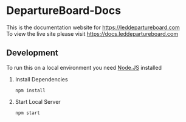 # DepartureBoard-Docs

This is the documentation website for <https://leddepartureboard.com>  
To view the live site please visit <https://docs.leddepartureboard.com>

## Development

To run this on a local environment you need [Node.JS](https://nodejs.org/en/download) installed

1. Install Dependencies
   ```console
   npm install
   ```
2. Start Local Server
   ```console
   npm start
   ```
